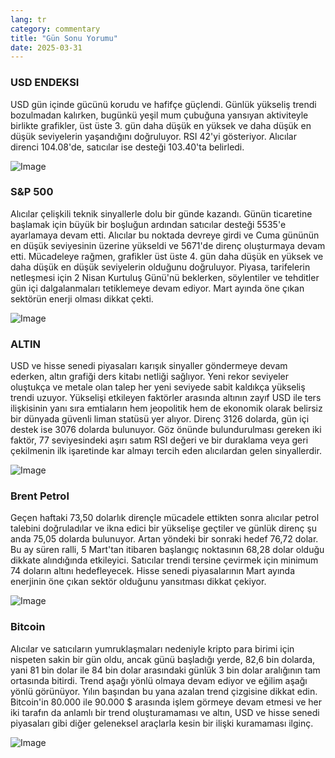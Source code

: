 ```yaml
---
lang: tr
category: commentary
title: "Gün Sonu Yorumu"
date: 2025-03-31
---
```


### USD ENDEKSI

USD gün içinde gücünü korudu ve hafifçe güçlendi. Günlük yükseliş trendi bozulmadan kalırken, bugünkü yeşil mum çubuğuna yansıyan aktiviteyle birlikte grafikler, üst üste 3. gün daha düşük en yüksek ve daha düşük en düşük seviyelerin yaşandığını doğruluyor. RSI 42'yi gösteriyor. Alıcılar direnci 104.08'de, satıcılar ise desteği 103.40'ta belirledi. 

![Image](https://markleighedu.github.io/img/Mar-2025/31-Mar-2025/usdindex.jpg)

### S&P 500

Alıcılar çelişkili teknik sinyallerle dolu bir günde kazandı. Günün ticaretine başlamak için büyük bir boşluğun ardından satıcılar desteği 5535'e ayarlamaya devam etti. Alıcılar bu noktada devreye girdi ve Cuma gününün en düşük seviyesinin üzerine yükseldi ve 5671'de direnç oluşturmaya devam etti. Mücadeleye rağmen, grafikler üst üste 4. gün daha düşük en yüksek ve daha düşük en düşük seviyelerin olduğunu doğruluyor. Piyasa, tarifelerin netleşmesi için 2 Nisan Kurtuluş Günü'nü beklerken, söylentiler ve tehditler gün içi dalgalanmaları tetiklemeye devam ediyor. Mart ayında öne çıkan sektörün enerji olması dikkat çekti.

![Image](https://markleighedu.github.io/img/Mar-2025/31-Mar-2025/sp500.jpg)

### ALTIN

USD ve hisse senedi piyasaları karışık sinyaller göndermeye devam ederken, altın grafiği ders kitabı netliği sağlıyor. Yeni rekor seviyeler oluştukça ve metale olan talep her yeni seviyede sabit kaldıkça yükseliş trendi uzuyor. Yükselişi etkileyen faktörler arasında altının zayıf USD ile ters ilişkisinin yanı sıra emtiaların hem jeopolitik hem de ekonomik olarak belirsiz bir dünyada güvenli liman statüsü yer alıyor. Direnç 3126 dolarda, gün içi destek ise 3076 dolarda bulunuyor. Göz önünde bulundurulması gereken iki faktör, 77 seviyesindeki aşırı satım RSI değeri ve bir duraklama veya geri çekilmenin ilk işaretinde kar almayı tercih eden alıcılardan gelen sinyallerdir. 

![Image](https://markleighedu.github.io/img/Mar-2025/31-Mar-2025/gold.jpg)

### Brent Petrol

Geçen haftaki 73,50 dolarlık dirençle mücadele ettikten sonra alıcılar petrol talebini doğruladılar ve ikna edici bir yükselişe geçtiler ve günlük direnç şu anda 75,05 dolarda bulunuyor. Artan yöndeki bir sonraki hedef 76,72 dolar. Bu ay süren ralli, 5 Mart'tan itibaren başlangıç noktasının 68,28 dolar olduğu dikkate alındığında etkileyici. Satıcılar trendi tersine çevirmek için minimum 74 doların altını hedefleyecek. Hisse senedi piyasalarının Mart ayında enerjinin öne çıkan sektör olduğunu yansıtması dikkat çekiyor. 

![Image](https://markleighedu.github.io/img/Mar-2025/31-Mar-2025/brentoil.jpg)

### Bitcoin

Alıcılar ve satıcıların yumruklaşmaları nedeniyle kripto para birimi için nispeten sakin bir gün oldu, ancak günü başladığı yerde, 82,6 bin dolarda, yani 81 bin dolar ile 84 bin dolar arasındaki günlük 3 bin dolar aralığının tam ortasında bitirdi. Trend aşağı yönlü olmaya devam ediyor ve eğilim aşağı yönlü görünüyor. Yılın başından bu yana azalan trend çizgisine dikkat edin. Bitcoin'in 80.000 ile 90.000 $ arasında işlem görmeye devam etmesi ve her iki tarafın da anlamlı bir trend oluşturamaması ve altın, USD ve hisse senedi piyasaları gibi diğer geleneksel araçlarla kesin bir ilişki kuramaması ilginç.

![Image](https://markleighedu.github.io/img/Mar-2025/31-Mar-2025/bitcoin.jpg)

